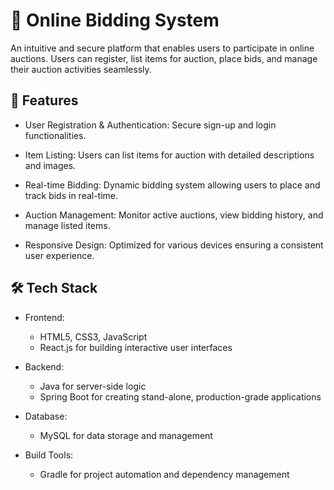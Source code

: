 # 🛒 Online Bidding System
An intuitive and secure platform that enables users to participate in online auctions. Users can register, list items for auction, place bids, and manage their auction activities seamlessly.

## 🚀 Features
- User Registration & Authentication: Secure sign-up and login functionalities.

- Item Listing: Users can list items for auction with detailed descriptions and images.

- Real-time Bidding: Dynamic bidding system allowing users to place and track bids in real-time.

- Auction Management: Monitor active auctions, view bidding history, and manage listed items.

- Responsive Design: Optimized for various devices ensuring a consistent user experience.

## 🛠️ Tech Stack
- Frontend:
  - HTML5, CSS3, JavaScript
  - React.js for building interactive user interfaces

- Backend:
  - Java for server-side logic
  - Spring Boot for creating stand-alone, production-grade applications

- Database:
  - MySQL for data storage and management

- Build Tools:
  - Gradle for project automation and dependency management

